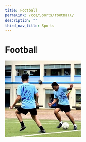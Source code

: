 ```yaml
---
title: Football
permalink: /cca/Sports/football/
description: ""
third_nav_title: Sports
---
```

# **Football**


<img src="/images/Soccer.jpeg" 
     style="width:50%">